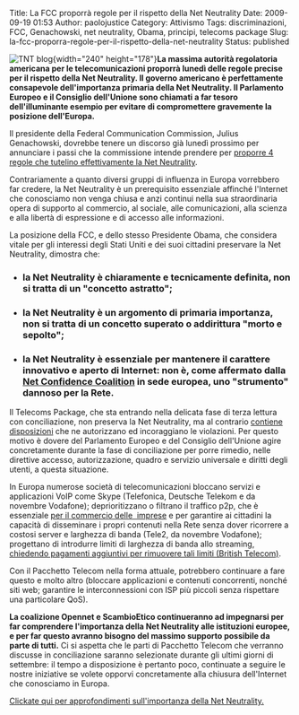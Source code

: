 Title: La FCC proporrà regole per il rispetto della Net Neutrality
Date: 2009-09-19 01:53
Author: paolojustice
Category: Attivismo
Tags: discriminazioni, FCC, Genachowski, net neutrality, Obama, principi, telecoms package
Slug: la-fcc-proporra-regole-per-il-rispetto-della-net-neutrality
Status: published

![TNT blog](http://blog.tntvillage.scambioetico.org/wp-content/uploads/2009/09/support-net-neutrality.jpg){width="240" height="178"}**La massima autorità regolatoria americana per le telecomunicazioni proporrà lunedì delle regole precise per il rispetto della Net Neutrality. Il governo americano è perfettamente consapevole dell'importanza primaria della Net Neutrality. Il Parlamento Europeo e il Consiglio dell'Unione sono chiamati a far tesoro dell'illuminante esempio per evitare di compromettere gravemente la posizione dell'Europa.**

**<!--more-->**

Il presidente della Federal Communication Commission, Julius Genachowski, dovrebbe tenere un discorso già lunedì prossimo per annunciare i passi che la commissione intende prendere per [proporre 4 regole che tutelino effettivamente la Net Neutrality](http://online.wsj.com/article/SB125329467451823485.html).

Contrariamente a quanto diversi gruppi di influenza in Europa vorrebbero far credere, la Net Neutrality è un prerequisito essenziale affinché l'Internet che conosciamo non venga chiusa e anzi continui nella sua straordinaria opera di supporto al commercio, al sociale, alle comunicazioni, alla scienza e alla libertà di espressione e di accesso alle informazioni.

La posizione della FCC, e dello stesso Presidente Obama, che considera vitale per gli interessi degli Stati Uniti e dei suoi cittadini preservare la Net Neutrality, dimostra che:

-   ### **la Net Neutrality è chiaramente e tecnicamente definita, non si tratta di un "concetto astratto";**

-   ### **la Net Neutrality è un argomento di primaria importanza, non si tratta di un concetto superato o addirittura "morto e sepolto";**

-   ### **la Net Neutrality è essenziale per mantenere il carattere innovativo e aperto di Internet: non è, come affermato dalla [Net Confidence Coalition](http://www.laquadrature.net/files/net.confidence.coalition.pdf) in sede europea, uno "strumento" dannoso per la Rete.**

Il Telecoms Package, che sta entrando nella delicata fase di terza lettura con conciliazione, non preserva la Net Neutrality, ma al contrario [contiene disposizioni](http://blog.tntvillage.scambioetico.org/?p=3511) che ne autorizzano ed incoraggiano le violazioni. Per questo motivo è dovere del Parlamento Europeo e del Consiglio dell'Unione agire concretamente durante la fase di conciliazione per porre rimedio, nelle direttive accesso, autorizzazione, quadro e servizio universale e diritti degli utenti, a questa situazione.

In Europa numerose società di telecomunicazioni bloccano servizi e applicazioni VoIP come Skype (Telefonica, Deutsche Telekom e da novembre Vodafone); deprioritizzano o filtrano il traffico p2p, che è essenziale [per il commercio delle  imprese](http://docs.google.com/Doc?docid=0AV5y4tBZ4FWwZGR0N2JudDdfMmN4Y3o1d2d2&hl=en) e per garantire ai cittadini la capacità di disseminare i propri contenuti nella Rete senza dover ricorrere a costosi server e larghezza di banda (Tele2, da novembre Vodafone); progettano di introdurre limiti di larghezza di banda allo streaming, [chiedendo pagamenti aggiuntivi per rimuovere tali limiti (British Telecom)](http://www.webtvwire.com/bt-threatens-bbc-iplayer-youtube-etc-pay-up-or-else-face-bandwidth-throttling/).

Con il Pacchetto Telecom nella forma attuale, potrebbero continuare a fare questo e molto altro (bloccare applicazioni e contenuti concorrenti, nonché siti web; garantire le interconnessioni con ISP più piccoli senza rispettare una particolare QoS).

**La coalizione Opennet e ScambioEtico continueranno ad impegnarsi per far comprendere l'importanza della Net Neutrality alle istituzioni europee, e per far questo avranno bisogno del massimo supporto possibile da parte di tutti.** Ci si aspetta che le parti di Pacchetto Telecom che verranno discusse in conciliazione saranno selezionate durante gli ultimi giorni di settembre: il tempo a disposizione è pertanto poco, continuate a seguire le nostre iniziative se volete opporvi concretamente alla chiusura dell'Internet che conosciamo in Europa.

[Clickate qui per approfondimenti sull'importanza della Net Neutrality.](http://blog.tntvillage.scambioetico.org/?p=3405)
